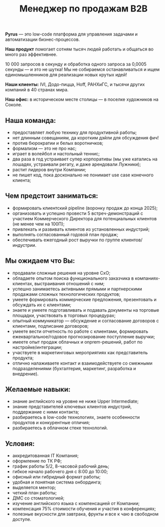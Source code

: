 ﻿---
title: Менеджер по продажам B2B
slug: b2b-sales-manager
description: Вакансия менеджера по продажам B2B в Pyrus.
---

**Pyrus** — это low-code платформа для управления задачами и автоматизации бизнес-процессов.

**Наш продукт** помогает сотням тысяч людей работать и общаться во много раз эффективнее.

10 000 запросов в секунду и обработка одного запроса за 0,0005 секунды — и это не шутка!
Мы не собираемся останавливаться и ищем единомышленников для реализации новых крутых идей!

**Наши клиенты:** IVI, Додо-пицца, Hoff, РАНХиГС, и тысячи других компаний в 40 странах мира.

**Наш офис:** в историческом месте столицы — в поселке художников на Соколе.

## Наша команда:

- предоставляет любую технику для продуктивной работы;
- нет длинным совещаниям, да коротким дэйли для обсуждения фич!
- против бюрократии и белых воротничков;
- формализм — это не про нас;
- играет в волейбол и настольный теннис;
- два раза в год устраивает супер корпоративы (мы уже катались на лошадях, устраивали регату, и даже арендовали Лужники);
- растит лидеров внутри Компании;
- не пишет код, пока досконально не понимает use case конечного клиента;

## Чем предстоит заниматься:

- формировать клиентский pipeline (воронку продаж до конца 2025);
- организовать и успешно провести 5 встреч-демонстраций с участием Коммерческого Директора для потенциальных клиентов (не менее чем на 100П);
- привлекать и развивать клиентов из установленных индустрий;
- выполнять согласованный годовой план продаж;
- обеспечивать ежегодный рост выручки по группе клиентов/индустрии.

## Мы ожидаем что Вы:

- продавали сложные решения на уровне CxO;
- обладаете опытом поиска функционального заказчика в компаниях-клиентах, выстраивания отношений с ним;
- успешно занимаетесь активными прямыми и партнерскими продажами сложных технологических продуктов;
- умеете формировать коммерческие предложения, презентовать и обсуждать их с клиентами;
- знаете и умеете подготавливать и подавать документы на торговые площадки, участвовать в торговых процедурах;
- опытный коммуникатор — обсуждение и согласование договоров с клиентами, подписание договоров;
- умеете вести отчетность по работе с клиентами, формировать ежеквартальное/годовое прогнозирование поступление выручки;
- имеете опыт продаж облачных и onprem-решений, работ по настройке/интеграции;
- участвуете в маркетинговых мероприятиях как представитель продукта;
- отлично налаживаете контакт и взаимодействуете со смежными подразделениями (бухгалтерия, маркетинг, разработка и внедрение).

## Желаемые навыки:

- знание английского на уровне не ниже Upper Intermediate;
- знание представителей ключевых клиентов индустрий, поддержание с ними контакта;
- разбираетесь в low-code технологиях, знаете особенности продуктов и конкурентные отличия;
- разбираетесь в облачном стеке технологий.

## Условия:

- аккредитованная IT Компания;
- оформление по ТК РФ;
- график работы 5/2, 8-часовой рабочий день;
- гибкое начало рабочего дня с 8:00 до 10:00;
- офисный или гибридный формат работы;
- удобная и понятная система онбординга;
- выделяется ментор;
- четкий план работы;
- ДМС со стоматологией;
- изучение английского языка с компенсацией от Компании;
- компенсация 75% стоимости обучения и участия в конференциях;
- полезные вкусности для завтрака, фрукты и все к чаю в свободном доступе.


